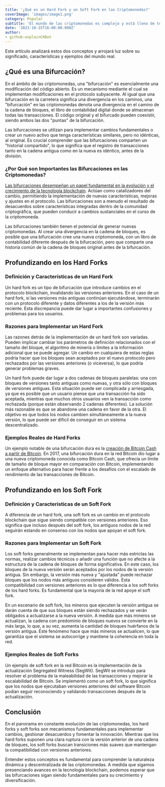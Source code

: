 ```yaml
---
title: '¿Qué es un Hard Fork y un Soft Fork en las Criptomonedas?'
coverImage: 'images/image1.png'
category: Popular
subtitle: 'El mundo de las criptomonedas es complejo y está lleno de terminologías opacas. Entre estos términos se encuentran "hard fork" y "soft fork", que desempeñan un papel fundamental en la evolución de las redes de cadenas de bloques.'
date: '2023-10-15T16:00:00.000Z'
author: 
- github:explainCKBot
---
```



Este artículo analizará estos dos conceptos y arrojará luz sobre su significado, características y ejemplos del mundo real.


## ¿Qué es una Bifurcación?

En el ámbito de las criptomonedas, una "bifurcación" es esencialmente una modificación del código abierto. Es un mecanismo mediante el cual se implementan modificaciones en el protocolo subyacente. Al igual que una bifurcación en la carretera significa una divergencia en los caminos, una "bifurcación" en las criptomonedas denota una divergencia en el camino de la cadena de bloques, el libro de contabilidad digital donde se almacenan todas las transacciones. El código original y el bifurcado pueden coexistir, siendo ambos las dos "puntas" de la bifurcación.

Las bifurcaciones se utilizan para implementar cambios fundamentales o crear un nuevo activo que tenga características similares, pero no idénticas, al original. Es crucial comprender que las bifurcaciones comparten un "historial compartido", lo que significa que el registro de transacciones tanto en la cadena antigua como en la nueva es idéntico, antes de la división.


### ¿Por Qué son Importantes las Bifurcaciones en las Criptomonedas?

[Las bifurcaciones desempeñan un papel fundamental en la evolución y el crecimiento de la tecnología blockchain](https://www.nervos.org/zh/knowledge-base/What_are_implications_of_forks_(explainCKBot)). Actúan como catalizadores del cambio, permitiendo la implementación de nuevas características, mejoras y ajustes en el protocolo. Las bifurcaciones son a menudo el resultado de desacuerdos sobre características integradas dentro de la comunidad criptográfica, que pueden conducir a cambios sustanciales en el curso de la criptomoneda.

Las bifurcaciones también tienen el potencial de generar nuevas criptomonedas. Al crear una divergencia en la cadena de bloques, es posible que una bifurcación cree una nueva criptomoneda, con un libro de contabilidad diferente después de la bifurcación, pero que comparte una historia común de la cadena de bloques original antes de la bifurcación.


## Profundizando en los Hard Forks


### Definición y Características de un Hard Fork

Un hard fork es un tipo de bifurcación que introduce cambios en el protocolo blockchain, invalidando las versiones anteriores. En el caso de un hard fork, si las versiones más antiguas continúan ejecutándose, terminarán con un protocolo diferente y datos diferentes a los de la versión más reciente. Esta discrepancia puede dar lugar a importantes confusiones y problemas para los usuarios.


### Razones para Implementar un Hard Fork

Las razones detrás de la implementación de un hard fork son variadas. Pueden implicar cambiar los parámetros de definición relacionados con el tamaño del bloque, el algoritmo de minería o límites a la información adicional que se puede agregar. Un cambio en cualquiera de estas reglas podría hacer que los bloques sean aceptados por el nuevo protocolo pero rechazados por las versiones anteriores (o viceversa), lo que podría generar problemas graves.

Un hard fork puede dar lugar a dos cadenas de bloques paralelas: una con bloques de versiones tanto antiguas como nuevas, y otra sólo con bloques de versiones antiguas. Esta situación puede ser complicada y arriesgada, ya que es posible que un usuario piense que una transacción ha sido aceptada, mientras que muchos otros usuarios ven la transacción como rechazada (porque están observando 2 cadenas diferentes). La solución más razonable es que se abandone una cadena en favor de la otra. El objetivo es que todos los nodos cambien simultáneamente a la nueva versión, lo que puede ser difícil de conseguir en un sistema descentralizado.


### Ejemplos Reales de Hard Forks

Un ejemplo notable de una bifurcación dura es la [creación de Bitcoin Cash a partir de Bitcoin](https://www.theverge.com/2017/8/1/16075276/bitcoin-cash-hard-fork-coinbase). En 2017, una bifurcación dura en la red Bitcoin dio lugar a una nueva criptomoneda conocida como Bitcoin Cash, que ofrecía un límite de tamaño de bloque mayor en comparación con Bitcoin, implementando un enfoque alternativo para hacer frente a los desafíos con el escalado de rendimiento de las transacciones de Bitcoin.


## Profundizando en los Soft Fork


### Definición y Características de un Soft Fork

A diferencia de un hard fork, una soft fork es un cambio en el protocolo blockchain que sigue siendo compatible con versiones anteriores. Eso significa que incluso después del soft fork, los antiguos nodos de la red seguirán estando en consenso con los nodos que apoyan el soft fork.


### Razones para Implementar un Soft Fork

Los soft forks generalmente se implementan para hacer más estrictas las normas, realizar cambios técnicos o añadir una función que no afecte a la estructura de la cadena de bloques de forma significativa. En este caso, los bloques de la nueva versión serán aceptados por los nodos de la versión antigua. Sin embargo, la versión más nueva y "ajustada" puede rechazar bloques que los nodos más antiguos consideren válidos. Esta compatibilidad con versiones anteriores es lo que diferencia a los soft forks de los hard forks. Es fundamental que la mayoría de la red apoye el soft fork.

En un escenario de soft fork, los mineros que ejecuten la versión antigua se darán cuenta de que sus bloques están siendo rechazados y se verán obligados a actualizarse a la nueva versión. A medida que más mineros se actualizan, la cadena con predominio de bloques nuevos se convierte en la más larga, lo que, a su vez, aumenta la cantidad de bloques huérfanos de la versión antigua. Este fenómeno hace que más mineros se actualicen, lo que garantiza que el sistema se autocorrige y mantiene la coherencia en toda la red.


### Ejemplos Reales de Soft Forks

Un ejemplo de soft fork en la red Bitcoin es la implementación de la actualización Segregated Witness (SegWit). SegWit se introdujo para resolver el problema de la maleabilidad de las transacciones y mejorar la escalabilidad de Bitcoin. Se implementó como un soft fork, lo que significa que los nodos que ejecutaban versiones anteriores del software Bitcoin podían seguir reconociendo y validando transacciones después de la actualización.


## Conclusión

En el panorama en constante evolución de las criptomonedas, los hard forks y soft forks son mecanismos fundamentales para implementar cambios, gestionar desacuerdos y fomentar la innovación. Mientras que los hard forks suponen una clara ruptura con la versión anterior de una cadena de bloques, los soft forks buscan transiciones más suaves que mantengan la compatibilidad con versiones anteriores.

Entender estos conceptos es fundamental para comprender la naturaleza dinámica y descentralizada de las criptomonedas. A medida que sigamos presenciando avances en la tecnología blockchain, podemos esperar que las bifurcaciones sigan siendo fundamentales para su crecimiento y diversificación.
